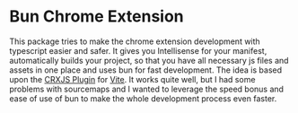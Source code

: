 # Bun Chrome Extension

This package tries to make the chrome extension development with typescript easier and safer.
It gives you Intellisense for your manifest, automatically builds your project, so that you have all necessary js files and assets in one place and uses bun for fast development.
The idea is based upon the [CRXJS Plugin](https://crxjs.dev/vite-plugin) for [Vite](https://vitejs.dev/).
It works quite well, but I had some problems with sourcemaps and I wanted to leverage the speed bonus and ease of use of bun to make the whole development process even faster.
